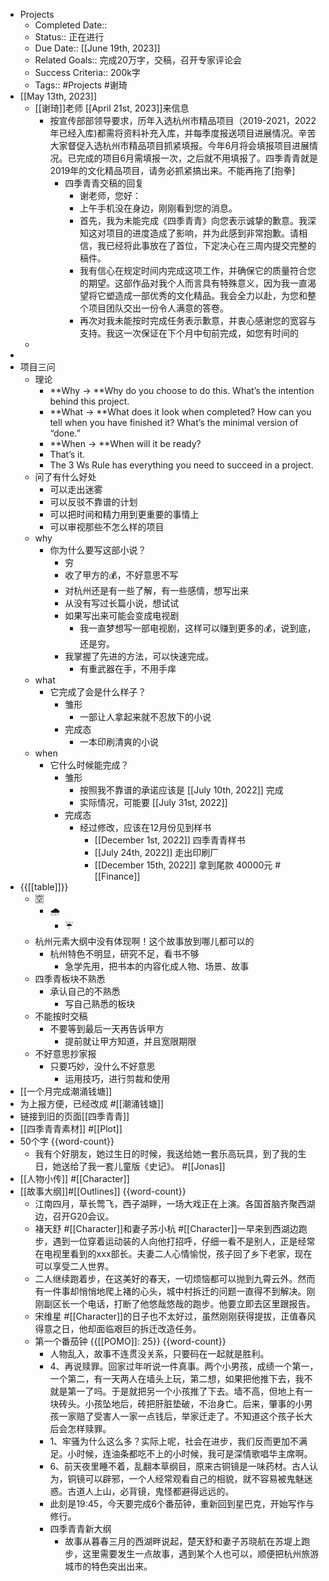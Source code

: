 - Projects
    - Completed Date::
    - Status:: 正在进行
    - Due Date:: [[June 19th, 2023]]
    - Related Goals:: 完成20万字，交稿，召开专家评论会
    - Success Criteria:: 200k字
    - Tags:: #Projects #谢琦
- [[May 13th, 2023]]
    - [[谢琦]]老师 [[April 21st, 2023]]来信息
        - 按宣传部部领导要求，历年入选杭州市精品项目（2019-2021，2022年已经入库)都需将资料补充入库，并每季度报送项目进展情况。辛苦大家督促入选杭州市精品项目抓紧填报。今年6月将会填报项目进展情况。已完成的项目6月需填报一次，之后就不用填报了。四季青青就是2019年的文化精品项目，请务必抓紧搞出来。不能再拖了[抱拳]
            - 四季青青交稿的回复
                - 谢老师，您好：
                - 上午手机没在身边，刚刚看到您的消息。
                - 首先，我为未能完成《四季青青》向您表示诚挚的歉意。我深知这对项目的进度造成了影响，并为此感到非常抱歉。请相信，我已经将此事放在了首位，下定决心在三周内提交完整的稿件。
                - 我有信心在规定时间内完成这项工作，并确保它的质量符合您的期望。这部作品对我个人而言具有特殊意义，因为我一直渴望将它塑造成一部优秀的文化精品。我会全力以赴，为您和整个项目团队交出一份令人满意的答卷。
                - 再次对我未能按时完成任务表示歉意，并衷心感谢您的宽容与支持。我这一次保证在下个月中旬前完成，如您有时间的
    - 
- 
- 项目三问
    - 理论
        - **Why → **Why do you choose to do this. What’s the intention behind this project.
        - **What → **What does it look when completed? How can you tell when you have finished it? What’s the minimal version of “done.”
        - **When → **When will it be ready?
        - That’s it.
        - The 3 Ws Rule has everything you need to succeed in a project.
    - 问了有什么好处
        - 可以走出迷雾
        - 可以反驳不靠谱的计划
        - 可以把时间和精力用到更重要的事情上
        - 可以审视那些不怎么样的项目
    - why
        - 你为什么要写这部小说？
            - 穷
            - 收了甲方的💰，不好意思不写
            - 对杭州还是有一些了解，有一些感情，想写出来
            - 从没有写过长篇小说，想试试
            - 如果写出来可能会变成电视剧
                - 我一直梦想写一部电视剧，这样可以赚到更多的💰，说到底，还是穷。
            - 我掌握了先进的方法，可以快速完成。
                - 有重武器在手，不用手痒
    - what
        - 它完成了会是什么样子？
            - 雏形
                - 一部让人拿起来就不忍放下的小说
            - 完成态
                - 一本印刷清爽的小说
    - when
        - 它什么时候能完成？
            - 雏形
                - 按照我不靠谱的承诺应该是 [[July 10th, 2022]] 完成
                - 实际情况，可能要 [[July 31st, 2022]]
            - 完成态
                - 经过修改，应该在12月份见到样书
                    - [[December 1st, 2022]] 四季青青样书
                    - [[July 24th, 2022]] 走出印刷厂
                    - [[December 15th, 2022]] 拿到尾款 40000元 #[[Finance]]
- {{[[table]]}}
    - 🈳️
        - 🌧️
            - ☔️
    - 杭州元素大纲中没有体现啊！这个故事放到哪儿都可以的
        - 杭州特色不明显，研究不足，看书不够
            - 急学先用，把书本的内容化成人物、场景、故事
    - 四季青板块不熟悉
        - 承认自己的不熟悉
            - 写自己熟悉的板块
    - 不能按时交稿
        - 不要等到最后一天再告诉甲方
            - 提前就让甲方知道，并且宽限期限
    - 不好意思抄家报
        - 只要巧妙，没什么不好意思
            - 运用技巧，进行剪裁和使用
- [[一个月完成潮涌钱塘]]
- 为上报方便，已经改成 #[[潮涌钱塘]]
- 链接到旧的页面[[四季青青]]
- [[四季青青素材]] #[[Plot]]
- 50个字 {{word-count}}
    - 我有个好朋友，她过生日的时候，我送给她一套乐高玩具，到了我的生日，她送给了我一套儿童版《史记》。 #[[Jonas]]                
- [[人物小传]] #[[Character]]
- [[故事大纲]]#[[Outlines]] {{word-count}}
    - 江南四月，草长莺飞，西子湖畔，一场大戏正在上演。各国首脑齐聚西湖边，召开G20会议。
    - 褚天舒 #[[Character]]和妻子苏小杭 #[[Character]]一早来到西湖边跑步，遇到一位穿着运动装的人向他打招呼，仔细一看不是别人，正是经常在电视里看到的xxx部长。夫妻二人心情愉悦，孩子回了乡下老家，现在可以享受二人世界。
    - 二人继续跑着步，在这美好的春天，一切烦恼都可以抛到九霄云外。然而有一件事却悄悄地爬上褚的心头，城中村拆迁的问题一直得不到解决。刚刚副区长一个电话，打断了他悠哉悠哉的跑步。他要立即去区里跟报告。
    - 宋维星 #[[Character]]的日子也不太好过，虽然刚刚获得提拔，正值春风得意之日，他却面临艰巨的拆迁改造任务。
    - 第一个番茄钟 {{[[POMO]]: 25}} {{word-count}}
        - 人物乱入，故事不连贯没关系，只要码在一起就是胜利。
        - 4、再说赎罪。回家过年听说一件真事。两个小男孩，成绩一个第一，一个第二，有一天两人在墙头上玩，第二想，如果把他推下去，我不就是第一了吗。于是就把另一个小孩推了下去。墙不高，但地上有一块砖头。小孩坠地后，砖把肝脏垫破，不治身亡。后来，肇事的小男孩一家赔了受害人一家一点钱后，举家迁走了。不知道这个孩子长大后会怎样赎罪。
        - 1、牢骚为什么这么多？实际上呢，社会在进步，我们反而更加不满足。小时候，连油条都吃不上的小时候，我可是深情歌唱华主席啊。
        - 6、前天夜里睡不着，乱翻本草纲目，原来古铜镜是一味药材。古人认为，铜镜可以辟邪，一个人经常观看自己的相貌，就不容易被鬼魅迷惑。古道人上山，必背镜，鬼怪都避得远远的。
        - 此刻是19:45，今天要完成6个番茄钟，重新回到星巴克，开始写作与修行。
        - 四季青青新大纲
            - 故事从暮春三月的西湖畔说起，楚天舒和妻子苏晓航在苏堤上跑步，这里需要发生一点故事，遇到某个人也可以，顺便把杭州旅游城市的特色突出出来。
